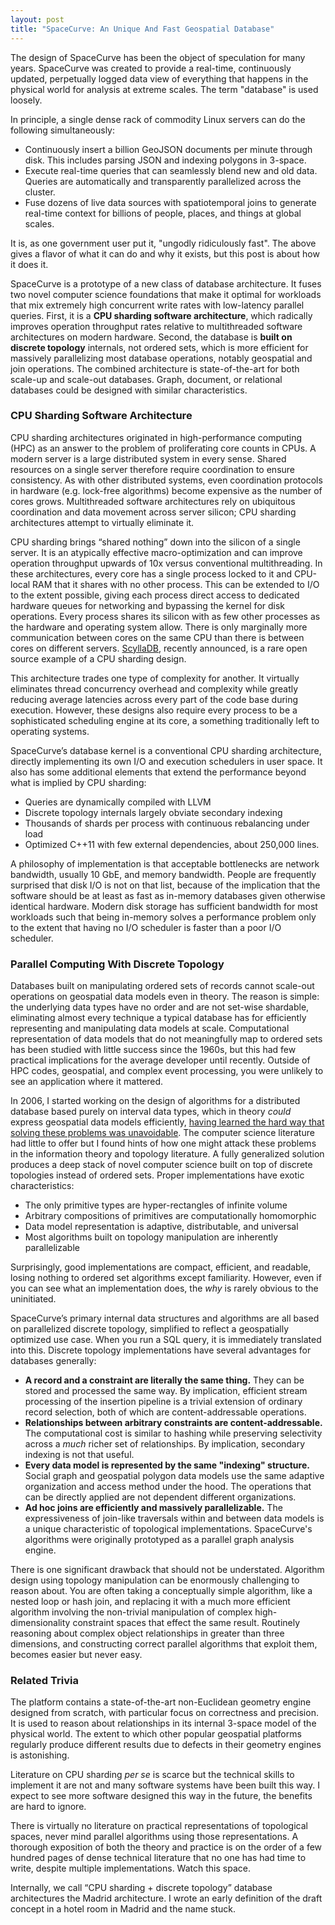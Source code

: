 ```yaml
---
layout: post
title: "SpaceCurve: An Unique And Fast Geospatial Database"
---
```


The design of SpaceCurve has been the object of speculation for many years. SpaceCurve was created to provide a real-time, continuously updated, perpetually logged data view of everything that happens in the physical world for analysis at extreme scales. The term "database" is used loosely.

In principle, a single dense rack of commodity Linux servers can do the following simultaneously:

* Continuously insert a billion GeoJSON documents per minute through disk. This includes parsing JSON and indexing polygons in 3-space.
* Execute real-time queries that can seamlessly blend new and old data. Queries are automatically and transparently parallelized across the cluster.
* Fuse dozens of live data sources with spatiotemporal joins to generate real-time context for billions of people, places, and things at global scales. 

It is, as one government user put it, "ungodly ridiculously fast". The above gives a flavor of what it can do and why it exists, but this post is about how it does it.

SpaceCurve is a prototype of a new class of database architecture. It fuses two novel computer science foundations that make it optimal for workloads that mix extremely high concurrent write rates with low-latency parallel queries. First, it is a **CPU sharding software architecture**, which radically improves operation throughput rates relative to multithreaded software architectures on modern hardware. Second, the database is **built on discrete topology** internals, not ordered sets, which is more efficient for massively parallelizing most database operations, notably geospatial and join operations. The combined architecture is state-of-the-art for both scale-up and scale-out databases. Graph, document, or relational databases could be designed with similar characteristics.

### CPU Sharding Software Architecture

CPU sharding architectures originated in high-performance computing (HPC) as an answer to the problem of proliferating core counts in CPUs. A modern server is a large distributed system in every sense. Shared resources on a single server therefore require coordination to ensure consistency. As with other distributed systems, even coordination protocols in hardware (e.g. lock-free algorithms) become expensive as the number of cores grows. Multithreaded software architectures rely on ubiquitous coordination and data movement across server silicon; CPU sharding architectures attempt to virtually eliminate it.

CPU sharding brings “shared nothing” down into the silicon of a single server. It is an atypically effective macro-optimization and can improve operation throughput upwards of 10x versus conventional multithreading. In these architectures, every core has a single process locked to it and CPU-local RAM that it shares with no other process. This can be extended to I/O to the extent possible, giving each process direct access to dedicated hardware queues for networking and bypassing the kernel for disk operations. Every process shares its silicon with as few other processes as the hardware and operating system allow. There is only marginally more communication between cores on the same CPU than there is between cores on different servers. [ScyllaDB](http://www.scylladb.com), recently announced, is a rare open source example of a CPU sharding design.

This architecture trades one type of complexity for another. It virtually eliminates thread concurrency overhead and complexity while greatly reducing average latencies across every part of the code base during execution. However, these designs also require every process to be a sophisticated scheduling engine at its core, a something traditionally left to operating systems. 

SpaceCurve’s database kernel is a conventional CPU sharding architecture, directly implementing its own I/O and execution schedulers in user space. It also has some additional elements that extend the performance beyond what is implied by CPU sharding:

* Queries are dynamically compiled with LLVM
* Discrete topology internals largely obviate secondary indexing
* Thousands of shards per process with continuous rebalancing under load
* Optimized C++11 with few external dependencies, about 250,000 lines.

A philosophy of implementation is that acceptable bottlenecks are network bandwidth, usually 10 GbE, and memory bandwidth. People are frequently surprised that disk I/O is not on that list, because of the implication that the software should be at least as fast as in-memory databases given otherwise identical hardware. Modern disk storage has sufficient bandwidth for most workloads such that being in-memory solves a performance problem only to the extent that having no I/O scheduler is faster than a poor I/O scheduler.

### Parallel Computing With Discrete Topology

Databases built on manipulating ordered sets of records cannot scale-out operations on geospatial data models even in theory. The reason is simple: the underlying data types have no order and are not set-wise shardable, eliminating almost every technique a typical database has for efficiently representing and manipulating data models at scale. Computational representation of data models that do not meaningfully map to ordered sets has been studied with little success since the 1960s, but this had few practical implications for the average developer until recently. Outside of HPC codes, geospatial, and complex event processing, you were unlikely to see an application where it mattered.

In 2006, I started working on the design of algorithms for a distributed database based purely on interval data types, which in theory *could* express geospatial data models efficiently, [having learned the hard way that solving these problems was unavoidable](http://www.jandrewrogers.com/2015/03/02/geospatial-databases-are-hard/). The computer science literature had little to offer but I found hints of how one might attack these problems in the information theory and topology literature. A fully generalized solution produces a deep stack of novel computer science built on top of discrete topologies instead of ordered sets. Proper implementations have exotic characteristics:

* The only primitive types are hyper-rectangles of infinite volume
* Arbitrary compositions of primitives are computationally homomorphic
* Data model representation is adaptive, distributable, and universal
* Most algorithms built on topology manipulation are inherently parallelizable

Surprisingly, good implementations are compact, efficient, and readable, losing nothing to ordered set algorithms except familiarity. However, even if you can see what an implementation does, the *why* is rarely obvious to the uninitiated.

SpaceCurve’s primary internal data structures and algorithms are all based on parallelized discrete topology, simplified to reflect a geospatially optimized use case. When you run a SQL query, it is immediately translated into this. Discrete topology implementations have several advantages for databases generally:

* **A record and a constraint are literally the same thing.** They can be stored and processed the same way. By implication, efficient stream processing of the insertion pipeline is a trivial extension of ordinary record selection, both of which are content-addressable operations.
* **Relationships between arbitrary constraints are content-addressable.** The computational cost is similar to hashing while preserving selectivity across a *much* richer set of relationships. By implication, secondary indexing is not that useful.
* **Every data model is represented by the same "indexing" structure.**  Social graph and geospatial polygon data models use the same adaptive organization and access method under the hood. The operations that can be directly applied are not dependent different organizations.
* **Ad hoc joins are efficiently and massively parallelizable.** The expressiveness of join-like traversals within and between data models is a unique characteristic of topological implementations. SpaceCurve's algorithms were originally prototyped as a parallel graph analysis engine. 

There is one significant drawback that should not be understated. Algorithm design using topology manipulation can be enormously challenging to reason about. You are often taking a conceptually simple algorithm, like a nested loop or hash join, and replacing it with a much more efficient algorithm involving the non-trivial manipulation of complex high-dimensionality constraint spaces that effect the same result. Routinely reasoning about complex object relationships in greater than three dimensions, and constructing correct parallel algorithms that exploit them, becomes easier but never easy.

### Related Trivia

The platform contains a state-of-the-art non-Euclidean geometry engine designed from scratch, with particular focus on correctness and precision. It is used to reason about relationships in its internal 3-space model of the physical world. The extent to which other popular geospatial platforms regularly produce different results due to defects in their geometry engines is astonishing. 

Literature on CPU sharding *per se* is scarce but the technical skills to implement it are not and many software systems have been built this way. I expect to see more software designed this way in the future, the benefits are hard to ignore.  

There is virtually no literature on practical representations of topological spaces, never mind parallel algorithms using those representations. A thorough exposition of both the theory and practice is on the order of a few hundred pages of dense technical literature that no one has had time to write, despite multiple implementations. Watch this space. 

Internally, we call “CPU sharding + discrete topology” database architectures the Madrid architecture. I wrote an early definition of the draft concept in a hotel room in Madrid and the name stuck. 


